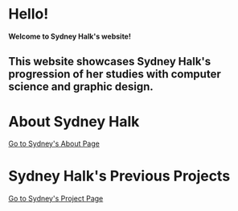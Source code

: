 # Hello!

**Welcome to Sydney Halk's website!**

## This website showcases Sydney Halk's progression of her studies with computer science and graphic design. 

# About Sydney Halk
[Go to Sydney's About Page](https://sahalk903.github.io/AboutSydney)

# Sydney Halk's Previous Projects
[Go to Sydney's Project Page](https://sahalk903.github.io/Projects)
